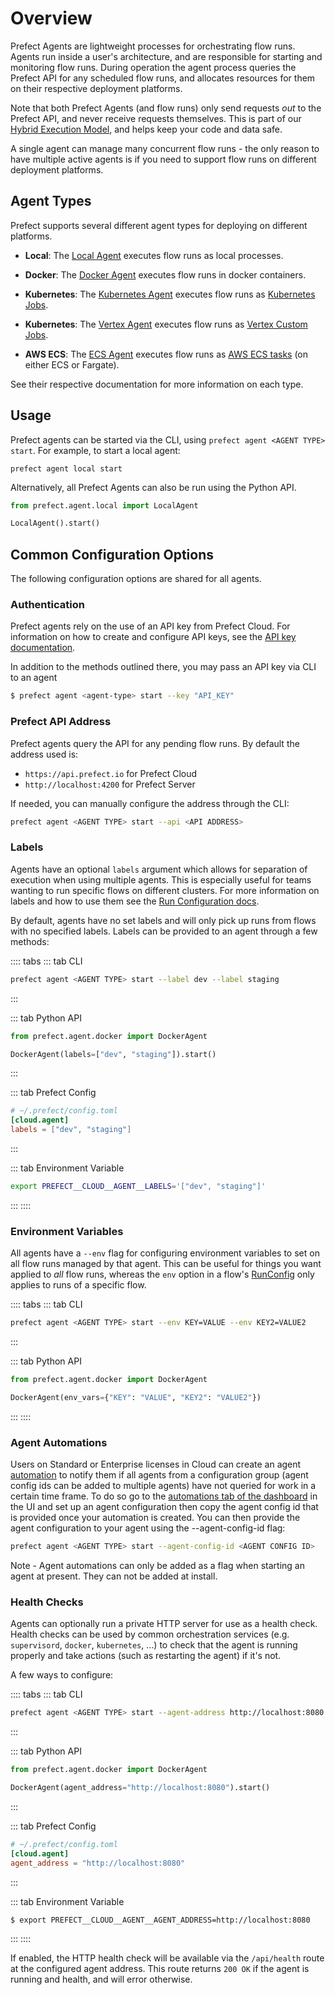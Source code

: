 # Overview

Prefect Agents are lightweight processes for orchestrating flow runs. Agents
run inside a user's architecture, and are responsible for starting and
monitoring flow runs. During operation the agent process queries the Prefect
API for any scheduled flow runs, and allocates resources for them on their
respective deployment platforms.

Note that both Prefect Agents (and flow runs) only send requests _out_ to the
Prefect API, and never receive requests themselves. This is part of our [Hybrid
Execution
Model](https://medium.com/the-prefect-blog/the-prefect-hybrid-model-1b70c7fd296),
and helps keep your code and data safe.

A single agent can manage many concurrent flow runs - the only reason to have
multiple active agents is if you need to support flow runs on different
deployment platforms.

## Agent Types

Prefect supports several different agent types for deploying on different
platforms.

- **Local**: The [Local Agent](./local.md) executes flow runs as local processes.

- **Docker**: The [Docker Agent](./docker.md) executes flow runs in docker
  containers.

- **Kubernetes**: The [Kubernetes Agent](./kubernetes.md) executes flow runs as
  [Kubernetes Jobs](https://kubernetes.io/docs/concepts/workloads/controllers/job/).

- **Kubernetes**: The [Vertex Agent](./vertex.md) executes flow runs as
  [Vertex Custom Jobs](https://cloud.google.com/vertex-ai/docs/training/create-custom-job).

- **AWS ECS**: The [ECS Agent](./ecs.md) executes flow runs as [AWS ECS
  tasks](https://aws.amazon.com/ecs/) (on either ECS or Fargate).

See their respective documentation for more information on each type.

## Usage

Prefect agents can be started via the CLI, using `prefect agent <AGENT TYPE> start`. For example, to start a local agent:

```
prefect agent local start
```

Alternatively, all Prefect Agents can also be run using the Python API.

```python
from prefect.agent.local import LocalAgent

LocalAgent().start()
```

## Common Configuration Options

The following configuration options are shared for all agents.

### Authentication <Badge text="Cloud"/>

Prefect agents rely on the use of an API key from Prefect Cloud. For information on how to create and configure API keys, see the
[API key documentation](../concepts/api_keys.md).

In addition to the methods outlined there, you may pass an API key via CLI to an agent

```bash
$ prefect agent <agent-type> start --key "API_KEY"
```

### Prefect API Address

Prefect agents query the API for any pending flow runs. By default the address
used is:

- `https://api.prefect.io` for Prefect Cloud
- `http://localhost:4200` for Prefect Server

If needed, you can manually configure the address through the CLI:

```bash
prefect agent <AGENT TYPE> start --api <API ADDRESS>
```

### Labels

Agents have an optional `labels` argument which allows for separation of
execution when using multiple agents. This is especially useful for teams
wanting to run specific flows on different clusters. For more information on
labels and how to use them see the
[Run Configuration docs](../flow_config/run_configs.md#labels).

By default, agents have no set labels and will only pick up runs from flows
with no specified labels. Labels can be provided to an agent
through a few methods:

:::: tabs
::: tab CLI

```bash
prefect agent <AGENT TYPE> start --label dev --label staging
```

:::

::: tab Python API

```python
from prefect.agent.docker import DockerAgent

DockerAgent(labels=["dev", "staging"]).start()
```

:::

::: tab Prefect Config

```toml
# ~/.prefect/config.toml
[cloud.agent]
labels = ["dev", "staging"]
```

:::

::: tab Environment Variable

```bash
export PREFECT__CLOUD__AGENT__LABELS='["dev", "staging"]'
```

:::
::::

### Environment Variables

All agents have a `--env` flag for configuring environment variables to set on
all flow runs managed by that agent. This can be useful for things you want
applied to _all_ flow runs, whereas the `env` option in a flow's
[RunConfig](/orchestration/flow_config/run_configs.md) only applies to runs of a
specific flow.

:::: tabs
::: tab CLI

```bash
prefect agent <AGENT TYPE> start --env KEY=VALUE --env KEY2=VALUE2
```

:::

::: tab Python API

```python
from prefect.agent.docker import DockerAgent

DockerAgent(env_vars={"KEY": "VALUE", "KEY2": "VALUE2"})
```

:::
::::

### Agent Automations <Badge text="Cloud"/>

Users on Standard or Enterprise licenses in Cloud can create an agent [automation](orchestration/concepts/automations.html) to notify them if all agents from a configuration group (agent config ids can be added to multiple agents) have not queried for work in a certain time frame.   To do so go to the [automations tab of the dashboard](https://cloud.prefect.io/automations=) in the UI and set up an agent configuration then copy the agent config id that is provided once your automation is created.  You can then provide the agent configuration to your agent using the --agent-config-id flag:

```bash
prefect agent <AGENT TYPE> start --agent-config-id <AGENT CONFIG ID>
```

Note - Agent automations can only be added as a flag when starting an agent at present.  They can not be added at install. 

### Health Checks

Agents can optionally run a private HTTP server for use as a health check.
Health checks can be used by common orchestration services (e.g.
`supervisord`, `docker`, `kubernetes`, ...) to check that the agent is
running properly and take actions (such as restarting the agent) if it's not.

A few ways to configure:

:::: tabs
::: tab CLI

```bash
prefect agent <AGENT TYPE> start --agent-address http://localhost:8080
```

:::

::: tab Python API

```python
from prefect.agent.docker import DockerAgent

DockerAgent(agent_address="http://localhost:8080").start()
```

:::

::: tab Prefect Config

```toml
# ~/.prefect/config.toml
[cloud.agent]
agent_address = "http://localhost:8080"
```

:::

::: tab Environment Variable

```bash
$ export PREFECT__CLOUD__AGENT__AGENT_ADDRESS=http://localhost:8080
```

:::
::::

If enabled, the HTTP health check will be available via the `/api/health`
route at the configured agent address. This route returns `200 OK` if the
agent is running and health, and will error otherwise.
